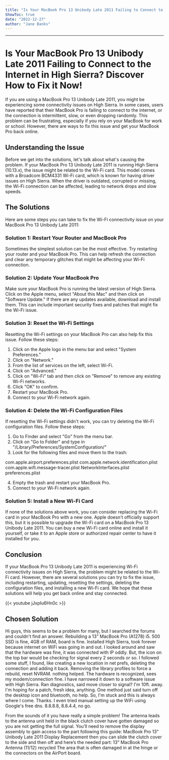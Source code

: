 ```yaml
---
title: "Is Your MacBook Pro 13 Unibody Late 2011 Failing to Connect to the Internet in High Sierra? Discover How to Fix it Now!"
ShowToc: true 
date: "2022-12-27"
author: "Jane Banks"
---
```

*****
# Is Your MacBook Pro 13 Unibody Late 2011 Failing to Connect to the Internet in High Sierra? Discover How to Fix it Now!

If you are using a MacBook Pro 13 Unibody Late 2011, you might be experiencing some connectivity issues on High Sierra. In some cases, users have reported that their MacBook Pro is failing to connect to the internet, or the connection is intermittent, slow, or even dropping randomly. This problem can be frustrating, especially if you rely on your MacBook for work or school. However, there are ways to fix this issue and get your MacBook Pro back online.

## Understanding the Issue

Before we get into the solutions, let's talk about what's causing the problem. If your MacBook Pro 13 Unibody Late 2011 is running High Sierra (10.13.x), the issue might be related to the Wi-Fi card. This model comes with a Broadcom BCM4331 Wi-Fi card, which is known for having driver issues on High Sierra. When the driver is outdated, corrupted or missing, the Wi-Fi connection can be affected, leading to network drops and slow speeds.

## The Solutions

Here are some steps you can take to fix the Wi-Fi connectivity issue on your MacBook Pro 13 Unibody Late 2011:

### Solution 1: Restart Your Router and MacBook Pro

Sometimes the simplest solution can be the most effective. Try restarting your router and your MacBook Pro. This can help refresh the connection and clear any temporary glitches that might be affecting your Wi-Fi connection.

### Solution 2: Update Your MacBook Pro

Make sure your MacBook Pro is running the latest version of High Sierra. Click on the Apple menu, select "About this Mac" and then click on "Software Update." If there are any updates available, download and install them. This can include important security fixes and patches that might fix the Wi-Fi issue.

### Solution 3: Reset the Wi-Fi Settings

Resetting the Wi-Fi settings on your MacBook Pro can also help fix this issue. Follow these steps:

1. Click on the Apple logo in the menu bar and select "System Preferences."
2. Click on "Network."
3. From the list of services on the left, select Wi-Fi.
4. Click on "Advanced."
5. Click on "Wi-Fi" tab and then click on "Remove" to remove any existing Wi-Fi networks.
6. Click "OK" to confirm.
7. Restart your MacBook Pro.
8. Connect to your Wi-Fi network again.

### Solution 4: Delete the Wi-Fi Configuration Files

If resetting the Wi-Fi settings didn't work, you can try deleting the Wi-Fi configuration files. Follow these steps:

1. Go to Finder and select "Go" from the menu bar.
2. Click on "Go to Folder" and type in "/Library/Preferences/SystemConfiguration/"
3. Look for the following files and move them to the trash: 

com.apple.airport.preferences.plist
com.apple.network.identification.plist
com.apple.wifi.message-tracer.plist
NetworkInterfaces.plist
preferences.plist

4. Empty the trash and restart your MacBook Pro.
5. Connect to your Wi-Fi network again.

### Solution 5: Install a New Wi-Fi Card

If none of the solutions above work, you can consider replacing the Wi-Fi card in your MacBook Pro with a new one. Apple doesn't officially support this, but it is possible to upgrade the Wi-Fi card on a MacBook Pro 13 Unibody Late 2011. You can buy a new Wi-Fi card online and install it yourself, or take it to an Apple store or authorized repair center to have it installed for you.

## Conclusion

If your MacBook Pro 13 Unibody Late 2011 is experiencing Wi-Fi connectivity issues on High Sierra, the problem might be related to the Wi-Fi card. However, there are several solutions you can try to fix the issue, including restarting, updating, resetting the settings, deleting the configuration files, and installing a new Wi-Fi card. We hope that these solutions will help you get back online and stay connected.

{{< youtube jJxpIu6Hn0c >}} 



## Chosen Solution
 Hi guys, this seems to be a problem for many, but I searched the forums and couldn't find an answer.
Rebuilding a 13” MacBook Pro (A1278) i5. 500 SSD is fine, 4GB of RAM, board is fine. Installed High Sierra, took forever because internet on WiFi was going in and out.
I looked around and saw that the hardware was fine, it was connected with IP oddly. But, the icon on the top bar would be checking for signal every 2 seconds or so.
I followed some stuff, I found, like creating a new location in net prefs, deleting the connection and adding it back. Removing the library profiles to force a rebuild, reset NVRAM. nothing helped.
The hardware is recognized, sees my modem/connection fine. I have narrowed it down to a software issue with High Sierra.  Ran diagnostics, said move closer to signal? I'm 10ft.  away.
I'm hoping for a patch, fresh idea, anything. One method just said turn off the desktop icon and bluetooth, no help. So, I'm stuck and this is always where I come. Thanks. I even tried manual setting up the WiFi using Google's free dns. 8.8.8.8, 8.8.4.4, no go.

 From the sounds of it you have really a simple problem! The antenna leads to the antenna unit held in the black clutch cover have gotten damaged so you are not getting the full signal.
You’ll need to remove the display assembly to gain access to the part following this guide: MacBook Pro 13" Unibody Late 2011 Display Replacement then you can slide the clutch cover to the side and then off and here’s the needed part: 13” MacBook Pro Antenna (11/12) recycled
The area that is often damaged in at the hinge or the connectors on the AirPort board.




